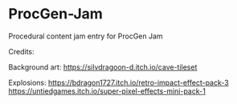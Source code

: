 # ProcGen-Jam
 Procedural content jam entry for ProcGen Jam


Credits:

Background art:
https://silvdragoon-d.itch.io/cave-tileset

Explosions:
https://bdragon1727.itch.io/retro-impact-effect-pack-3
https://untiedgames.itch.io/super-pixel-effects-mini-pack-1